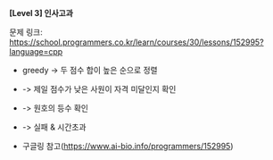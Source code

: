 **[Level 3] 인사고과**

문제 링크: https://school.programmers.co.kr/learn/courses/30/lessons/152995?language=cpp

* greedy -> 두 점수 합이 높은 순으로 정렬
* -> 제일 점수가 낮은 사원이 자격 미달인지 확인
* -> 원호의 등수 확인
* -> 실패 & 시간초과

* 구글링 참고(https://www.ai-bio.info/programmers/152995)
